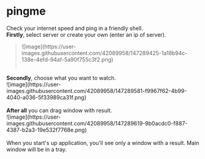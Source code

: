 # pingme
Check your internet speed and ping in a friendly shell.<br>
<b>Firstly</b>, select server or create your own (enter an ip of server).<br>
<blockquote>![image](https://user-images.githubusercontent.com/42089958/147289425-1a18b94c-138e-4efd-94af-5a90f755c3f2.png)<br><br></blockquote>
<b>Secondly</b>, choose what you want to watch.<br>
![image](https://user-images.githubusercontent.com/42089958/147289581-f9967f62-4b99-4040-a036-5f33989ca31f.png)<br><br>
<b>After all</b> you can drag window with result.<br>
![image](https://user-images.githubusercontent.com/42089958/147289619-9b0acdc0-f887-4387-b2a3-19e532f7768e.png)<br><br>
When you start's up application, you'll see only a window with a result. Main window will be in a tray.
